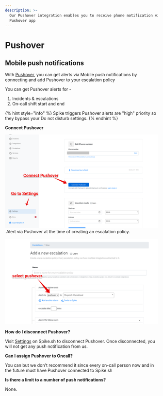 ```yaml
---
description: >-
  Our Pushover integration enables you to receive phone notification via
  Pushover app‌
---
```


# Pushover

## Mobile push notifications

With [Pushover](https://pushover.net), you can get alerts via Mobile push notifications by connecting and add Pushover to your escalation policy

You can get Pushover alerts for - 
1. Incidents & escalations
2. On-call shift start and end

{% hint style="info" %}
Spike triggers Pushover alerts are "high" priority so they bypass your Do not disturb settings.
{% endhint %}

**Connect Pushover**

![Connect Pushover in account settings](<../.gitbook/assets/Group 2 (4).png>)
‌
Alert via Pushover at the time of creating an escalation policy.

![Alert Via Pushover](<../.gitbook/assets/Group 3 (3).png>)

**​How do I disconnect Pushover?**

Visit [Settings](https://app.spike.sh/settings/personal-alerts) on Spike.sh to disconnect Pushover. Once disconnected, you will not get any push notification from us.

**Can I assign Pushover to Oncall?**

You can but we don't recommend it since every on-call person now and in the future must have Pushover connected to Spike.sh

**Is there a limit to a number of push notifications?**

None.&#x20;
